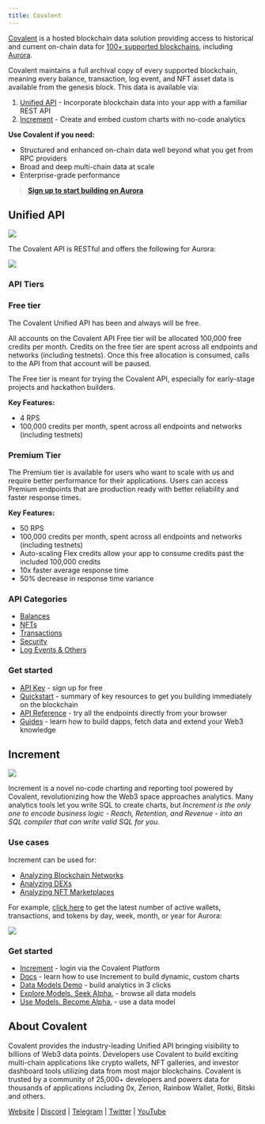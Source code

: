 ```yaml
---
title: Covalent
---
```

[Covalent](https://www.covalenthq.com/?utm_source=aurora\&utm_medium=partner-docs) is a hosted blockchain data solution providing access to historical and current on-chain data for [100+ supported blockchains](https://www.covalenthq.com/docs/networks/?utm_source=aurora\&utm_medium=partner-docs), including [Aurora](https://www.covalenthq.com/docs/networks/aurora/?utm_source=aurora\&utm_medium=partner-docs).

Covalent maintains a full archival copy of every supported blockchain, meaning every balance, transaction, log event, and NFT asset data is available from the genesis block. This data is available via:

1. [Unified API](https://dillinger.io/#unified-api) - Incorporate blockchain data into your app with a familiar REST API
2. [Increment](https://dillinger.io/#increment) - Create and embed custom charts with no-code analytics

**Use Covalent if you need:**

* Structured and enhanced on-chain data well beyond what you get from RPC providers
* Broad and deep multi-chain data at scale
* Enterprise-grade performance

> [**Sign up to start building on Aurora**](https://www.covalenthq.com/platform/?utm_source=aurora\&utm_medium=partner-docs)

## Unified API

![](https://www.datocms-assets.com/95026/1688042117-1686100325-example-api-response-json-aurora.png)

The Covalent API is RESTful and offers the following for Aurora:

![](https://www.datocms-assets.com/95026/1688042347-screenshot-2023-06-29-at-13-38-43.png)

### API Tiers

### Free tier

The Covalent Unified API has been and always will be free.

All accounts on the Covalent API Free tier will be allocated 100,000 free credits per month. Credits on the free tier are spent across all endpoints and networks (including testnets). Once this free allocation is consumed, calls to the API from that account will be paused.

The Free tier is meant for trying the Covalent API, especially for early-stage projects and hackathon builders.

**Key Features:**

* 4 RPS
* 100,000 credits per month, spent across all endpoints and networks (including testnets)

### Premium Tier

The Premium tier is available for users who want to scale with us and require better performance for their applications. Users can access Premium endpoints that are production ready with better reliability and faster response times.

**Key Features:**

* 50 RPS
* 100,000 credits per month, spent across all endpoints and networks (including testnets)
* Auto-scaling Flex credits allow your app to consume credits past the included 100,000 credits
* 10x faster average response time
* 50% decrease in response time variance

### API Categories

* [Balances](https://www.covalenthq.com/docs/api/balances/get-token-balances-for-address/?utm_source=aurora\&utm_medium=partner-docs)
* [NFTs](https://www.covalenthq.com/docs/api/nft/get-nfts-for-address/?utm_source=aurora\&utm_medium=partner-docs)
* [Transactions](https://www.covalenthq.com/docs/api/transactions/get-transactions-for-address/?utm_source=aurora\&utm_medium=partner-docs)
* [Security](https://www.covalenthq.com/docs/api/security/get-token-approvals-for-address/?utm_source=aurora\&utm_medium=partner-docs)
* [Log Events & Others](https://www.covalenthq.com/docs/api/base/get-log-events-by-contract-address/?utm_source=aurora\&utm_medium=partner-docs)

### Get started

* [API Key](https://www.covalenthq.com/platform/?utm_source=aurora\&utm_medium=partner-docs) - sign up for free
* [Quickstart](https://www.covalenthq.com/docs/unified-api/quickstart/?utm_source=aurora\&utm_medium=partner-docs) - summary of key resources to get you building immediately on the blockchain
* [API Reference](https://www.covalenthq.com/docs/api/?utm_source=aurora\&utm_medium=partner-docs) - try all the endpoints directly from your browser
* [Guides](https://www.covalenthq.com/docs/unified-api/guides/?utm_source=aurora\&utm_medium=partner-docs) - learn how to build dapps, fetch data and extend your Web3 knowledge

## Increment

![](https://www.datocms-assets.com/95026/1688042855-1684974544-increment-example-partner-docs.png)

Increment is a novel no-code charting and reporting tool powered by Covalent, revolutionizing how the Web3 space approaches analytics. Many analytics tools let you write SQL to create charts, but *Increment is the only one to encode business logic - Reach, Retention, and Revenue - into an SQL compiler that can write valid SQL for you.*

### Use cases

Increment can be used for:

* [Analyzing Blockchain Networks](https://www.covalenthq.com/docs/increment/data-models/chain-gdp/?utm_source=aurora\&utm_medium=partner-docs)
* [Analyzing DEXs](https://www.covalenthq.com/docs/increment/data-models/swap-land/?utm_source=aurora\&utm_medium=partner-docs)
* [Analyzing NFT Marketplaces](https://www.covalenthq.com/docs/increment/data-models/jpeg-analysis/?utm_source=aurora\&utm_medium=partner-docs)

For example, [click here](https://www.covalenthq.com/docs/networks/aurora/?utm_source=aurora\&utm_medium=partner-docs#network-status) to get the latest number of active wallets, transactions, and tokens by day, week, month, or year for Aurora:

![](https://www.datocms-assets.com/95026/1688042897-1686100924-example_network_status_increment_general.png)

### Get started

* [Increment](https://www.covalenthq.com/platform/increment/#/?utm_source=aurora\&utm_medium=partner-docs) - login via the Covalent Platform
* [Docs](https://www.covalenthq.com/docs/increment/?utm_source=aurora\&utm_medium=partner-docs) - learn how to use Increment to build dynamic, custom charts
* [Data Models Demo](https://www.covalenthq.com/docs/increment/data-models/model-intro/?utm_source=aurora\&utm_medium=partner-docs) - build analytics in 3 clicks
* [Explore Models. Seek Alpha.](https://www.covalenthq.com/platform/increment/#/pages/covalent/chain-gdp/?utm_source=aurora\&utm_medium=partner-docs) - browse all data models
* [Use Models. Become Alpha.](https://www.covalenthq.com/platform/increment/#/sql/query_b6c88fd8604f49d5920ca86fa7/?utm_source=aurora\&utm_medium=partner-docs) - use a data model

## About Covalent[​](https://doc.aurora.dev/integrate/indexers/covalent/#about-covalent "Direct link to heading")

Covalent provides the industry-leading Unified API bringing visibility to billions of Web3 data points. Developers use Covalent to build exciting multi-chain applications like crypto wallets, NFT galleries, and investor dashboard tools utilizing data from most major blockchains. Covalent is trusted by a community of 25,000+ developers and powers data for thousands of applications including 0x, Zerion, Rainbow Wallet, Rotki, Bitski and others.

[Website](https://www.covalenthq.com/?utm_source=aurora\&utm_medium=partner-docs) | [Discord](https://covalenthq.com/discord/?utm_source=aurora\&utm_medium=partner-docs) | [Telegram](https://t.me/CovalentHQ) | [Twitter](https://twitter.com/covalent_hq) | [YouTube](https://www.youtube.com/channel/UCGn-T9qPiXAx490Wr6WPbOw/?utm_source=aurora\&utm_medium=partner-docs)
